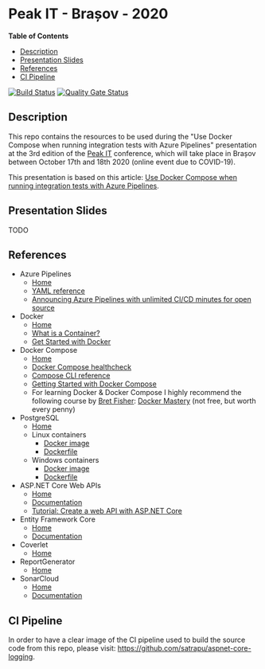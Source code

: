 # Peak IT - Brașov - 2020
**Table of Contents**  
- [Description](#description)  
- [Presentation Slides](#slides) 
- [References](#references)  
- [CI Pipeline](#ci-pipeline)  

[![Build Status](https://dev.azure.com/satrapu/peak-it-2020/_apis/build/status/ci-pipeline?branchName=main)](https://dev.azure.com/satrapu/peak-it-2020/_build/latest?definitionId=8&branchName=main) [![Quality Gate Status](https://sonarcloud.io/api/project_badges/measure?project=satrapu_peak-it-2020&metric=alert_status)](https://sonarcloud.io/dashboard?id=satrapu_peak-it-2020)

<a name="description">Description</a>
--
This repo contains the resources to be used during the "Use Docker Compose when running integration tests with Azure Pipelines" presentation 
at the 3rd edition of the [Peak IT](https://peakit.ro/) conference, which will take place in Brașov between October 17th and 18th 2020 (online event due to COVID-19).  

This presentation is based on this article: [Use Docker Compose when running integration tests with Azure Pipelines](https://crossprogramming.com/2020/09/03/use-docker-compose-when-running-integration-tests-with-azure-pipelines.html).  

<a name="slides">Presentation Slides</a>
--
TODO

<a name="references">References</a>
--

* Azure Pipelines  
  * [Home](https://azure.microsoft.com/en-us/services/devops/pipelines/)
  * [YAML reference](https://docs.microsoft.com/en-us/azure/devops/pipelines/yaml-schema?view=azure-devops&tabs=schema%2Cparameter-schema)
  * [Announcing Azure Pipelines with unlimited CI/CD minutes for open source](https://azure.microsoft.com/en-us/blog/announcing-azure-pipelines-with-unlimited-ci-cd-minutes-for-open-source/)
* Docker
  * [Home](https://www.docker.com/)
  * [What is a Container?](https://www.docker.com/resources/what-container)
  * [Get Started with Docker](https://www.docker.com/get-started)
* Docker Compose 
  * [Home](https://docs.docker.com/compose/)
  * [Docker Compose healthcheck](https://docs.docker.com/compose/compose-file/#healthcheck)
  * [Compose CLI reference](https://docs.docker.com/compose/reference/)
  * [Getting Started with Docker Compose](https://docs.docker.com/compose/gettingstarted/)
  * For learning Docker & Docker Compose I highly recommend the following course by [Bret Fisher](https://www.bretfisher.com/): [Docker Mastery](https://www.udemy.com/course/docker-mastery/) (not free, but worth every penny)
* PostgreSQL
  * [Home](https://www.postgresql.org/)
  * Linux containers
    * [Docker image](https://hub.docker.com/_/postgres)
    * [Dockerfile](https://github.com/docker-library/postgres/blob/master/12/alpine/Dockerfile)
  * Windows containers
    * [Docker image](https://hub.docker.com/r/stellirin/postgres-windows)
    * [Dockerfile](https://github.com/stellirin/docker-postgres-windows/blob/master/Dockerfile)
* ASP.NET Core Web APIs
  * [Home](https://dotnet.microsoft.com/apps/aspnet/apis)
  * [Documentation](https://docs.microsoft.com/en-us/aspnet/core/?view=aspnetcore-3.1)
  * [Tutorial: Create a web API with ASP.NET Core](https://docs.microsoft.com/en-us/aspnet/core/tutorials/first-web-api?view=aspnetcore-3.1&tabs=visual-studio)
* Entity Framework Core 
  * [Home](https://github.com/dotnet/efcore)
  * [Documentation](https://docs.microsoft.com/en-us/ef/)
* Coverlet 
  * [Home](https://github.com/coverlet-coverage/coverlet)
* ReportGenerator 
  * [Home](https://danielpalme.github.io/ReportGenerator/)
* SonarCloud 
  * [Home](https://sonarcloud.io)
  * [Documentation](https://sonarcloud.io/documentation)
  
<a name="ci-pipeline">CI Pipeline</a>
--
In order to have a clear image of the CI pipeline used to build the source code from this repo, please visit: https://github.com/satrapu/aspnet-core-logging.
